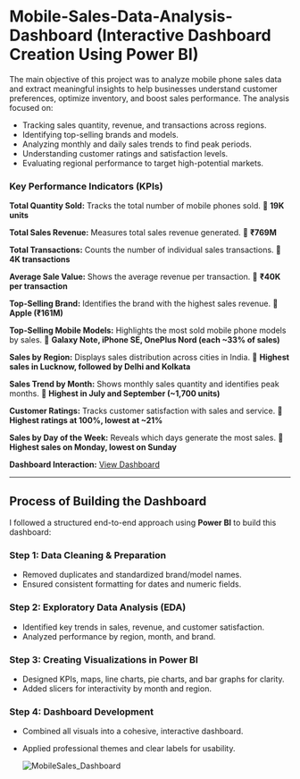 # Mobile-Sales-Data-Analysis-Dashboard (Interactive Dashboard Creation Using Power BI)

The main objective of this project was to analyze mobile phone sales data and extract meaningful insights to help businesses understand customer preferences, optimize inventory, and boost sales performance. The analysis focused on:

* Tracking sales quantity, revenue, and transactions across regions.
* Identifying top-selling brands and models.
* Analyzing monthly and daily sales trends to find peak periods.
* Understanding customer ratings and satisfaction levels.
* Evaluating regional performance to target high-potential markets.

### **Key Performance Indicators (KPIs)**

**Total Quantity Sold:**
Tracks the total number of mobile phones sold.
🔹 **19K units**

**Total Sales Revenue:**
Measures total sales revenue generated.
🔹 **₹769M**

**Total Transactions:**
Counts the number of individual sales transactions.
🔹 **4K transactions**

**Average Sale Value:**
Shows the average revenue per transaction.
🔹 **₹40K per transaction**

**Top-Selling Brand:**
Identifies the brand with the highest sales revenue.
🔹 **Apple (₹161M)**

**Top-Selling Mobile Models:**
Highlights the most sold mobile phone models by sales.
🔹 **Galaxy Note, iPhone SE, OnePlus Nord (each \~33% of sales)**

**Sales by Region:**
Displays sales distribution across cities in India.
🔹 **Highest sales in Lucknow, followed by Delhi and Kolkata**

**Sales Trend by Month:**
Shows monthly sales quantity and identifies peak months.
🔹 **Highest in July and September (\~1,700 units)**

**Customer Ratings:**
Tracks customer satisfaction with sales and service.
🔹 **Highest ratings at 100%, lowest at \~21%**

**Sales by Day of the Week:**
Reveals which days generate the most sales.
🔹 **Highest sales on Monday, lowest on Sunday**

**Dashboard Interaction:** <a href="https://github.com/khushi101-code/MobileSales_Dasboard/blob/main/MobileSales_Dashboard.png">View Dashboard</a>

---

## Process of Building the Dashboard

I followed a structured end-to-end approach using **Power BI** to build this dashboard:

### Step 1: Data Cleaning & Preparation

* Removed duplicates and standardized brand/model names.
* Ensured consistent formatting for dates and numeric fields.

### Step 2: Exploratory Data Analysis (EDA)

* Identified key trends in sales, revenue, and customer satisfaction.
* Analyzed performance by region, month, and brand.

### Step 3: Creating Visualizations in Power BI

* Designed KPIs, maps, line charts, pie charts, and bar graphs for clarity.
* Added slicers for interactivity by month and region.

### Step 4: Dashboard Development

* Combined all visuals into a cohesive, interactive dashboard.
* Applied professional themes and clear labels for usability.

  ![MobileSales_Dashboard]("https://github.com/user-attachments/assets/e97b5d3d-a9ba-4c83-a205-43e4eafbc79d")
  




